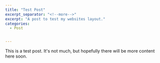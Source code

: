 ```yaml
---
title: "Test Post"
excerpt_separator: "<!--more-->"
excerpt: "A post to test my websites layout."
categories:
  - Post


---
```


This is a test post. It's not much, but hopefully there will be more content here soon.



